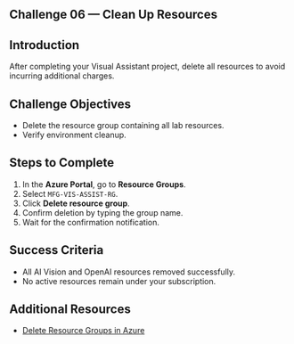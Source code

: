 ## Challenge 06 — Clean Up Resources

## Introduction
After completing your Visual Assistant project, delete all resources to avoid incurring additional charges.

## Challenge Objectives
- Delete the resource group containing all lab resources.  
- Verify environment cleanup.

## Steps to Complete
1. In the **Azure Portal**, go to **Resource Groups**.  
2. Select `MFG-VIS-ASSIST-RG`.  
3. Click **Delete resource group**.  
4. Confirm deletion by typing the group name.  
5. Wait for the confirmation notification.

## Success Criteria
- All AI Vision and OpenAI resources removed successfully.  
- No active resources remain under your subscription.

## Additional Resources
- [Delete Resource Groups in Azure](https://learn.microsoft.com/azure/azure-resource-manager/management/delete-resource-group?tabs=azure-portal)

